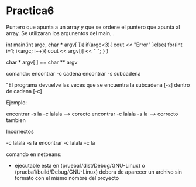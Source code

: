# Practica6

Puntero que apunta a un array y que se ordene el puntero que apunta al array.
Se utilizaran los argunentos del main, .

int main(int argc, char * argv[ ]){ 
  if(argc<3){
    cout << "Error"
  }else{
     for(int i=1; i<argc; i++){
        cout << argv[i] << " ";
      }
}

char * argv[ ] == char ** argv

comando: encontrar -c cadena
         encontrar -s subcadena
         
"El programa devuelve las veces que se encuentra la subcadena [-s] dentro de cadena [-c]

Ejemplo:

encontrar -s la -c lalala --> corecto
encontrar -c lalala -s la --> correcto tambien

Incorrectos

-c lalala -s la
encontrar -c lalala -c la


comando en netbeans:
  - ejecutable esta en (prueba1/dist/Debug/GNU-Linux) o (prueba1/build/Debug/GNU-Linux)
  debera de aparecer un archivo sin formato con el mismo nombre del proyecto
